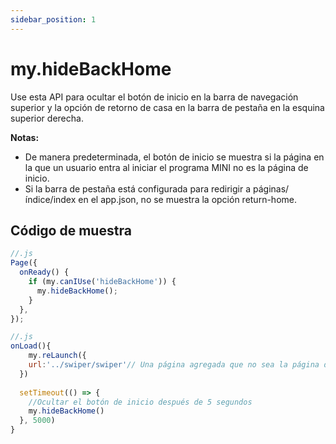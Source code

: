 ```yaml
---
sidebar_position: 1
---
```


# my.hideBackHome

Use esta API para ocultar el botón de inicio en la barra de navegación superior y la opción de retorno de casa en la barra de pestaña en la esquina superior derecha.

**Notas:**

* De manera predeterminada, el botón de inicio se muestra si la página en la que un usuario entra al iniciar el programa MINI no es la página de inicio.
* Si la barra de pestaña está configurada para redirigir a páginas/índice/index en el app.json, no se muestra la opción return-home.

## Código de muestra

```js
//.js
Page({
  onReady() {
    if (my.canIUse('hideBackHome')) {
      my.hideBackHome();
    }
  },
});
```
```js
//.js
onLoad(){
    my.reLaunch({
    url:'../swiper/swiper'// Una página agregada que no sea la página de inicio
  })
  
  setTimeout(() => {
    //Ocultar el botón de inicio después de 5 segundos
    my.hideBackHome()
  }, 5000)
}
```
